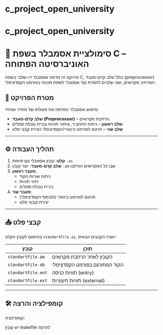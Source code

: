 # c_project_open_university
# c_project_open_university
# 🔧 סימולציית אסמבלר בשפת C – האוניברסיטה הפתוחה

פרויקט זה מדמה אסמבלר דו-שלבי בשפת C, כולל שלב קדם-מעבד (preprocessor) המרחיב מקרואים, ושני שלבים להמרת קוד אסמבלי לשפת מכונה בפורמט הקסדצימלי.

## 🎯 מטרת הפרויקט

מימוש אסמבלר המדמה את פעולתו של מהדר אמיתי:
- **שלב קדם-מעבד (Preprocessor)** – הרחבת מקרואים.
- **שלב ראשון** – ניתוח התחביר, איתור תוויות ובניית טבלת סמלים.
- **שלב שני** – תרגום לפורמט בינארי/הקסדצימלי ויצירת קבצי פלט

---

## ⚙️ תהליך העבודה

1. **קלט**: קובץ אסמבלי עם סיומת `.as`
2. **שלב קדם-מעבד**: יוצר קובץ `.am` שבו כל המקרואים הורחבו
3. **מעבר ראשון**:
   - ניתוח שורות הקוד
   - זיהוי תוויות
   - בניית טבלת סמלים
4. **מעבר שני**:
   - תרגום לפורמט בינארי (ולבסוף הקסדצימלי)
   - יצירת קובצי פלט

---

## 📤 קבצי פלט

בהתאם לקובץ הקלט `standartFile.as`, יווצרו הקבצים הבאים:

| קובץ | תוכן |
|------|-------|
| `standartFile.am` | הקובץ לאחר הרחבת מקרואים |
| `standartFile.ob` | הקוד המתורגם בפורמט הקסדצימלי |
| `standartFile.ent` | תוויות כניסה (entry) |
| `standartFile.ext` | תוויות חיצוניות (external) |

---

## 🛠️ קומפילציה והרצה

קומפילציה:

יש קובץ makefile להרצה
